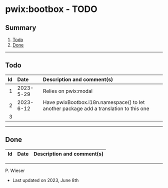 # pwix:bootbox - TODO

## Summary

1. [Todo](#todo)
2. [Done](#done)

---
## Todo

|   Id | Date       | Description and comment(s) |
| ---: | :---       | :---                       |
|    1 | 2023- 5-29 | Relies on pwix:modal |
|    2 | 2023- 6-12 | Have pwixBootbox.i18n.namespace() to let another package add a translation to this one |
|    3 |  |  |

---
## Done

|   Id | Date       | Description and comment(s) |
| ---: | :---       | :---                       |

---
P. Wieser
- Last updated on 2023, June 8th
